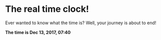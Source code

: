 # The real time clock!

Ever wanted to know what the time is? Well, your journey is about to end!

**The time is Dec 13, 2017, 07:40**